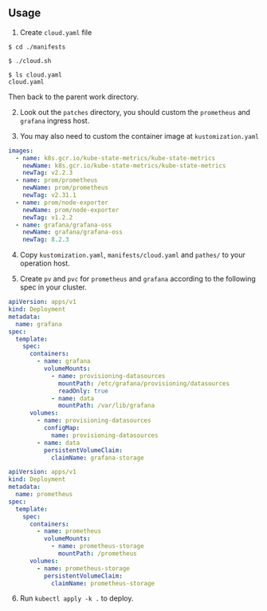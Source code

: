 ## Usage

1. Create `cloud.yaml` file

```console
$ cd ./manifests

$ ./cloud.sh

$ ls cloud.yaml 
cloud.yaml
```

Then back to the parent work directory.

2. Look out the `patches` directory, you should custom the `prometheus` and `grafana` ingress host.

3. You may also need to custom the container image at `kustomization.yaml`

```yaml
images:
  - name: k8s.gcr.io/kube-state-metrics/kube-state-metrics
    newName: k8s.gcr.io/kube-state-metrics/kube-state-metrics
    newTag: v2.2.3
  - name: prom/prometheus
    newName: prom/prometheus
    newTag: v2.31.1
  - name: prom/node-exporter
    newName: prom/node-exporter
    newTag: v1.2.2
  - name: grafana/grafana-oss
    newName: grafana/grafana-oss
    newTag: 8.2.3
```

4. Copy `kustomization.yaml`, `manifests/cloud.yaml` and `pathes/` to your operation host.

5. Create `pv` and `pvc` for `prometheus` and `grafana` according to the following spec in your cluster.

```yaml
apiVersion: apps/v1
kind: Deployment
metadata:
  name: grafana
spec:
  template:
    spec:
      containers:
        - name: grafana
          volumeMounts:
            - name: provisioning-datasources
              mountPath: /etc/grafana/provisioning/datasources
              readOnly: true
            - name: data
              mountPath: /var/lib/grafana
      volumes:
        - name: provisioning-datasources
          configMap:
            name: provisioning-datasources
        - name: data
          persistentVolumeClaim:
            claimName: grafana-storage
```

```yaml
apiVersion: apps/v1
kind: Deployment
metadata:
  name: prometheus
spec:
  template:
    spec:
      containers:
        - name: prometheus
          volumeMounts:
            - name: prometheus-storage
              mountPath: /prometheus
      volumes:
        - name: prometheus-storage
          persistentVolumeClaim:
            claimName: prometheus-storage
```

6. Run `kubectl apply -k .` to deploy.
